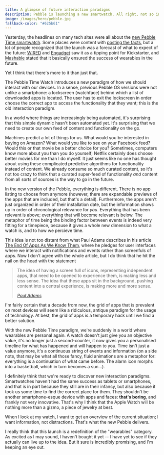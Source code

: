 ```yaml
---
title: A glimpse of future interaction paradigms
description: Pebble is launching a new smartwatch. All right, not so interesting, you'll say. But what is interesting is what this could mean for the future of interacion paradigms.
image: /images/hero/pebble.jpg
fallback-color: "#625b61"
---
```



Yesterday, the headlines on many tech sites were all about the [new Pebble Time smartwatch](https://www.kickstarter.com/projects/597507018/pebble-time-awesome-smartwatch-no-compromises). Some places were content with [posting the facts](http://www.cnet.com/products/pebble-time/), but a lot of people recognized that the launch was a forecast of what to expect of the future: [WIRED](http://www.wired.com/2015/02/pebble-time-kickstarter/) and [Engadget](http://www.engadget.com/2015/02/24/kickstarters-zach-braff-problem/) saw it as a tipping point for Kickstarter, and [Mashable](http://mashable.com/2015/02/24/apple-watch-pebble-time/) stated that it basically ensured the success of wearables in the future.

Yet I think that there's more to it than just that.

The Pebble Time Watch introduces a new paradigm of how we should interact with our devices. In a sense, previous Pebble OS versions were not unlike a smartphone: a lockscreen (watchface) behind which a list of downloaded apps is located. The user has to exit the lockscreen in order choose the correct app to access the functionality that they want; this is the old interaction paradigm.

In a world where things are increasingly being automated, it's surprising that this simple dynamic hasn't been automated yet. It's surprising that we need to create our own feed of content and functionality on the go.

<!-- More -->

Machines predict a lot of things for us. What would you be interested in buying on Amazon? What would you like to see on your Facebook feed? Would this or that movie be a better choice for you? Sometimes, computers know more about you than you do yourself; Netflix certainly does choose better movies for me than I do myself. It just seems like no one has thought about using these complicated predictive algorithms for functionality instead of content. We already consume so much curated content, so it's not too crazy to think that a curated super-feed of functionality *and* content from all sorts of sources is the way to go in the future.

In the new version of the Pebble, everything is different. There is no app listing to choose from anymore (however, there are expandable previews of the apps that are included, but that's a detail). Furthermore, the apps aren't just organized in order of their installation date, but the information shows up in order of chronological relevance for *you*. Everything that has been relevant is above; everything that will become relevant is below. The metaphor of time being the binding factor between events is indeed very fitting for a timepiece, because it gives a whole new dimension to what a watch is, and to how we percieve time.

This idea is not too distant from what Paul Adams describes in his article [The End Of Apps As We Know Them](https://blog.intercom.io/the-end-of-apps-as-we-know-them), where he pledges for user interfaces where we interact with notifications and events rather than screenfuls of apps. Now I don't agree with the whole article, but I do think that he hit the nail on the head with the statement

> The idea of having a screen full of icons, representing independent apps, that need to be opened to experience them, is making less and less sense. The idea that these apps sit in the background, pushing content into a central experience, is making more and more sense.
> 
> *[Paul Adams](https://blog.intercom.io/the-end-of-apps-as-we-know-them)*

I'm fairly certain that a decade from now, the grid of apps that is prevalent on most devices will seem like a ridiculous, antique paradigm for the usage of technology. At best, the grid of apps is a temporary hack until we find a better solution.

With the new Pebble Time paradigm, we're suddenly in a world where wearables are personal again. A watch doesn't just give you an objective value, it's no longer just a second-counter, it now gives you a personalised timeline for what has happened and will happen to you. Time isn't just a value anymore, it's a continuous string of events and information (on a side note, that may be what all those fancy, fluid animations are a metaphor for: everything is a continuation of what came before. The alarm icon morphs into a basketball, which in turn becomes a sun...).

I definitely think that we're ready to discover new interaction paradigms. Smartwatches haven't had the same success as tablets or smartphones, and that is in part because they still are in their infancy, but also because it took us some time to find the correct place for them. They shouldn't be another smartphone-esque device with apps and faces: **that's boring**, and frankly not very innovative. That's why I think that the Apple Watch will be nothing more than a gizmo, a piece of jewelry at best.

When I look at my watch, I want to get an overview of the current situation; I want information, not distractions. That's what the new Pebble delivers.

I really think that this launch is a redefinition of the "wearables" category. As excited as I may sound, I haven't bought it yet -- I have yet to see if they actually can live up to the idea. But it sure is incredibly promising, and I'm keeping an eye out.